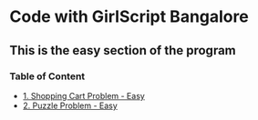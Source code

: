 # Code with GirlScript Bangalore

## This is the easy section of the program

### Table of Content

- [1. Shopping Cart Problem - Easy](1.%20Shopping%20Cart%20Problem/README.md)
- [2. Puzzle Problem - Easy](2.%20Puzzle%20Problem/README.md)
